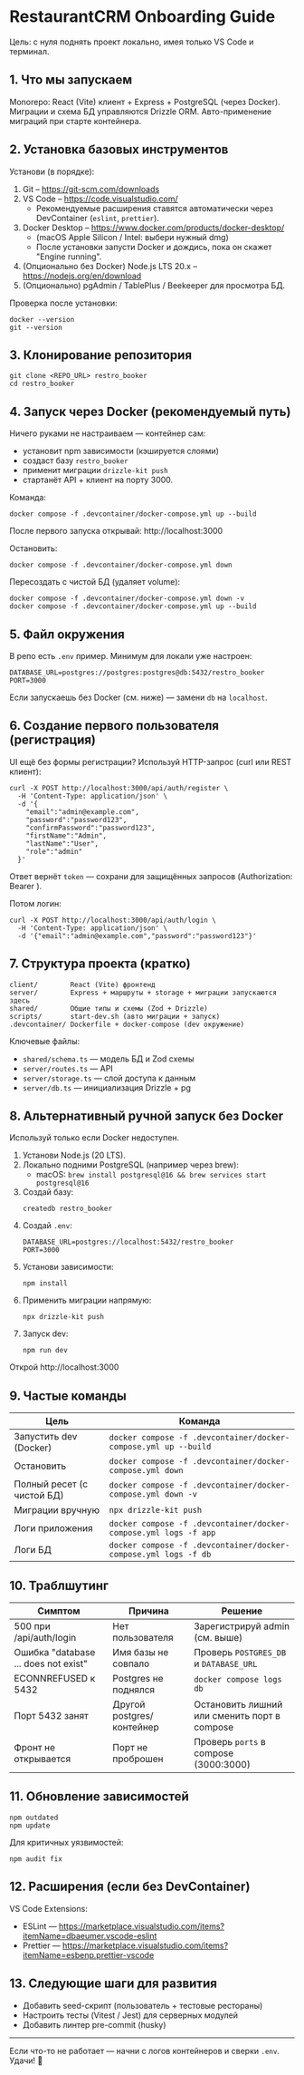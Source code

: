 # RestaurantCRM Onboarding Guide

Цель: с нуля поднять проект локально, имея только VS Code и терминал.

## 1. Что мы запускаем
Monorepo: React (Vite) клиент + Express + PostgreSQL (через Docker). Миграции и схема БД управляются Drizzle ORM. Авто-применение миграций при старте контейнера.

## 2. Установка базовых инструментов
Установи (в порядке):

1. Git – https://git-scm.com/downloads
2. VS Code – https://code.visualstudio.com/
   - Рекомендуемые расширения ставятся автоматически через DevContainer (`eslint`, `prettier`).
3. Docker Desktop – https://www.docker.com/products/docker-desktop/
   - (macOS Apple Silicon / Intel: выбери нужный dmg)
   - После установки запусти Docker и дождись, пока он скажет "Engine running".
4. (Опционально без Docker) Node.js LTS 20.x – https://nodejs.org/en/download
5. (Опционально) pgAdmin / TablePlus / Beekeeper для просмотра БД.

Проверка после установки:
```
docker --version
git --version
```

## 3. Клонирование репозитория
```
git clone <REPO_URL> restro_booker
cd restro_booker
```

## 4. Запуск через Docker (рекомендуемый путь)
Ничего руками не настраиваем — контейнер сам:
- установит npm зависимости (кэшируется слоями)
- создаст базу `restro_booker`
- применит миграции `drizzle-kit push`
- стартанёт API + клиент на порту 3000.

Команда:
```
docker compose -f .devcontainer/docker-compose.yml up --build
```

После первого запуска открывай: http://localhost:3000

Остановить:
```
docker compose -f .devcontainer/docker-compose.yml down
```

Пересоздать с чистой БД (удаляет volume):
```
docker compose -f .devcontainer/docker-compose.yml down -v
docker compose -f .devcontainer/docker-compose.yml up --build
```

## 5. Файл окружения
В репо есть `.env` пример. Минимум для локали уже настроен:
```
DATABASE_URL=postgres://postgres:postgres@db:5432/restro_booker
PORT=3000
```
Если запускаешь без Docker (см. ниже) — замени `db` на `localhost`.

## 6. Создание первого пользователя (регистрация)
UI ещё без формы регистрации? Используй HTTP-запрос (curl или REST клиент):
```
curl -X POST http://localhost:3000/api/auth/register \
  -H 'Content-Type: application/json' \
  -d '{
    "email":"admin@example.com",
    "password":"password123",
    "confirmPassword":"password123",
    "firstName":"Admin",
    "lastName":"User",
    "role":"admin"
  }'
```
Ответ вернёт `token` — сохрани для защищённых запросов (Authorization: Bearer <token>).

Потом логин:
```
curl -X POST http://localhost:3000/api/auth/login \
  -H 'Content-Type: application/json' \
  -d '{"email":"admin@example.com","password":"password123"}'
```

## 7. Структура проекта (кратко)
```
client/        React (Vite) фронтенд
server/        Express + маршруты + storage + миграции запускаются здесь
shared/        Общие типы и схемы (Zod + Drizzle)
scripts/       start-dev.sh (авто миграции + запуск)
.devcontainer/ Dockerfile + docker-compose (dev окружение)
```

Ключевые файлы:
- `shared/schema.ts` — модель БД и Zod схемы
- `server/routes.ts` — API
- `server/storage.ts` — слой доступа к данным
- `server/db.ts` — инициализация Drizzle + pg

## 8. Альтернативный ручной запуск без Docker
Используй только если Docker недоступен.
1. Установи Node.js (20 LTS).
2. Локально подними PostgreSQL (например через brew):
   - macOS: `brew install postgresql@16 && brew services start postgresql@16`
3. Создай базу:
   ```
   createdb restro_booker
   ```
4. Создай `.env`:
   ```
   DATABASE_URL=postgres://localhost:5432/restro_booker
   PORT=3000
   ```
5. Установи зависимости:
   ```
   npm install
   ```
6. Применить миграции напрямую:
   ```
   npx drizzle-kit push
   ```
7. Запуск dev:
   ```
   npm run dev
   ```
Открой http://localhost:3000

## 9. Частые команды
| Цель | Команда |
|------|---------|
| Запустить dev (Docker) | `docker compose -f .devcontainer/docker-compose.yml up --build` |
| Остановить | `docker compose -f .devcontainer/docker-compose.yml down` |
| Полный ресет (с чистой БД) | `docker compose -f .devcontainer/docker-compose.yml down -v` |
| Миграции вручную | `npx drizzle-kit push` |
| Логи приложения | `docker compose -f .devcontainer/docker-compose.yml logs -f app` |
| Логи БД | `docker compose -f .devcontainer/docker-compose.yml logs -f db` |

## 10. Траблшутинг
| Симптом | Причина | Решение |
|---------|---------|---------|
| 500 при /api/auth/login | Нет пользователя | Зарегистрируй admin (см. выше) |
| Ошибка "database ... does not exist" | Имя базы не совпало | Проверь `POSTGRES_DB` и `DATABASE_URL` |
| ECONNREFUSED к 5432 | Postgres не поднялся | `docker compose logs db` |
| Порт 5432 занят | Другой postgres/контейнер | Остановить лишний или сменить порт в compose |
| Фронт не открывается | Порт не проброшен | Проверь `ports` в compose (3000:3000) |

## 11. Обновление зависимостей
```
npm outdated
npm update
```
Для критичных уязвимостей:
```
npm audit fix
```

## 12. Расширения (если без DevContainer)
VS Code Extensions:
- ESLint — https://marketplace.visualstudio.com/items?itemName=dbaeumer.vscode-eslint
- Prettier — https://marketplace.visualstudio.com/items?itemName=esbenp.prettier-vscode

## 13. Следующие шаги для развития
- Добавить seed-скрипт (пользователь + тестовые рестораны)
- Настроить тесты (Vitest / Jest) для серверных модулей
- Добавить линтер pre-commit (husky)

---
Если что-то не работает — начни с логов контейнеров и сверки `.env`. Удачи! 🚀
